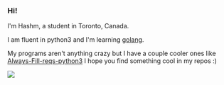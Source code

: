 ### Hi!

I'm Hashm, a student in Toronto, Canada.

I am fluent in python3 and I'm learning [golang](https://github.com/golang/go).

My programs aren't anything crazy but I have a couple cooler ones like [Always-Fill-reqs-python3](https://github.com/MD5-Hashm/always-fill-reqs-python3)
I hope you find something cool in my repos :)

<img src="https://hits.link/hits?url=https%3A%2F%2Fgithub.com%2FMD5-Hashm%2FMD5-Hashm%2Fblob%2Fmain%2FREADME.md" />
